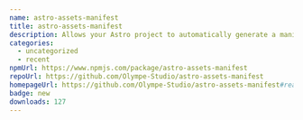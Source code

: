 ```yaml
---
name: astro-assets-manifest
title: astro-assets-manifest
description: Allows your Astro project to automatically generate a manifest of your assets.
categories:
  - uncategorized
  - recent
npmUrl: https://www.npmjs.com/package/astro-assets-manifest
repoUrl: https://github.com/Olympe-Studio/astro-assets-manifest
homepageUrl: https://github.com/Olympe-Studio/astro-assets-manifest#readme
badge: new
downloads: 127
---
```

